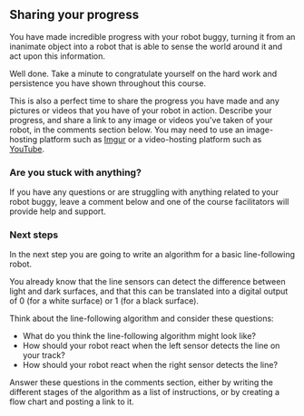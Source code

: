 [comment]: # (
Is this step open? Y/N
If so, short description of this step:
Related links:
Related files:
)

## Sharing your progress

You have made incredible progress with your robot buggy, turning it from an inanimate object into a robot that is able to sense the world around it and act upon this information.

Well done. Take a minute to congratulate yourself on the hard work and persistence you have shown throughout this course.

This is also a perfect time to share the progress you have made and any pictures or videos that you have of your robot in action. Describe your progress, and share a link to any image or videos you've taken of your robot, in the comments section below. You may need to use an image-hosting platform such as [Imgur](https://imgur.com/) or a video-hosting platform such as [YouTube](https://www.youtube.com).

### Are you stuck with anything?

If you have any questions or are struggling with anything related to your robot buggy, leave a comment below and one of the course facilitators will provide help and support.

### Next steps 

In the next step you are going to write an algorithm for a basic line-following robot.

You already know that the line sensors can detect the difference between light and dark surfaces, and that this can be translated into a digital output of 0 (for a white surface) or 1 (for a black surface).

Think about the line-following algorithm and consider these questions:

+ What do you think the line-following algorithm might look like?
+ How should your robot react when the left sensor detects the line on your track?
+ How should your robot react when the right sensor detects the line?

Answer these questions in the comments section, either by writing the different stages of the algorithm as a list of instructions, or by creating a flow chart and posting a link to it.
